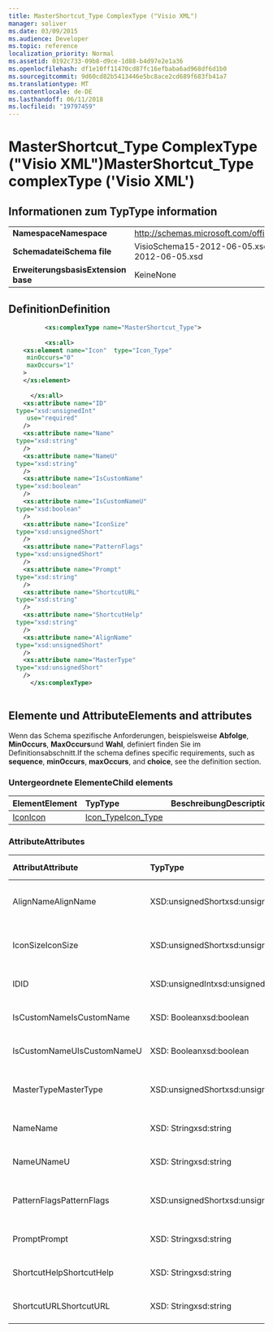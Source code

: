 ```yaml
---
title: MasterShortcut_Type ComplexType ("Visio XML")
manager: soliver
ms.date: 03/09/2015
ms.audience: Developer
ms.topic: reference
localization_priority: Normal
ms.assetid: 0192c733-09b8-d9ce-1d88-b4d97e2e1a36
ms.openlocfilehash: df1e10ff11470cd87fc16efbaba6ad968df6d1b0
ms.sourcegitcommit: 9d60cd82b5413446e5bc8ace2cd689f683fb41a7
ms.translationtype: MT
ms.contentlocale: de-DE
ms.lasthandoff: 06/11/2018
ms.locfileid: "19797459"
---
```

# <a name="mastershortcuttype-complextype-visio-xml"></a><span data-ttu-id="bfb6a-102">MasterShortcut_Type ComplexType ("Visio XML")</span><span class="sxs-lookup"><span data-stu-id="bfb6a-102">MasterShortcut_Type complexType ('Visio XML')</span></span>

## <a name="type-information"></a><span data-ttu-id="bfb6a-103">Informationen zum Typ</span><span class="sxs-lookup"><span data-stu-id="bfb6a-103">Type information</span></span>

|||
|:-----|:-----|
|<span data-ttu-id="bfb6a-104">**Namespace**</span><span class="sxs-lookup"><span data-stu-id="bfb6a-104">**Namespace**</span></span> <br/> |http://schemas.microsoft.com/office/visio/2011/1/core  <br/> |
|<span data-ttu-id="bfb6a-105">**Schemadatei**</span><span class="sxs-lookup"><span data-stu-id="bfb6a-105">**Schema file**</span></span> <br/> |<span data-ttu-id="bfb6a-106">VisioSchema15-2012-06-05.xsd</span><span class="sxs-lookup"><span data-stu-id="bfb6a-106">VisioSchema15-2012-06-05.xsd</span></span>  <br/> |
|<span data-ttu-id="bfb6a-107">**Erweiterungsbasis**</span><span class="sxs-lookup"><span data-stu-id="bfb6a-107">**Extension base**</span></span> <br/> |<span data-ttu-id="bfb6a-108">Keine</span><span class="sxs-lookup"><span data-stu-id="bfb6a-108">None</span></span>  <br/> |
   
## <a name="definition"></a><span data-ttu-id="bfb6a-109">Definition</span><span class="sxs-lookup"><span data-stu-id="bfb6a-109">Definition</span></span>

```XML
          <xs:complexType name="MasterShortcut_Type">
          
          <xs:all>
    <xs:element name="Icon"  type="Icon_Type"
     minOccurs="0"
     maxOccurs="1"
    >
    </xs:element>
    
      </xs:all>
    <xs:attribute name="ID"
  type="xsd:unsignedInt"
     use="required"
    />
    <xs:attribute name="Name"
  type="xsd:string"
    />
    <xs:attribute name="NameU"
  type="xsd:string"
    />
    <xs:attribute name="IsCustomName"
  type="xsd:boolean"
    />
    <xs:attribute name="IsCustomNameU"
  type="xsd:boolean"
    />
    <xs:attribute name="IconSize"
  type="xsd:unsignedShort"
    />
    <xs:attribute name="PatternFlags"
  type="xsd:unsignedShort"
    />
    <xs:attribute name="Prompt"
  type="xsd:string"
    />
    <xs:attribute name="ShortcutURL"
  type="xsd:string"
    />
    <xs:attribute name="ShortcutHelp"
  type="xsd:string"
    />
    <xs:attribute name="AlignName"
  type="xsd:unsignedShort"
    />
    <xs:attribute name="MasterType"
  type="xsd:unsignedShort"
    />
      </xs:complexType>
      
```

## <a name="elements-and-attributes"></a><span data-ttu-id="bfb6a-110">Elemente und Attribute</span><span class="sxs-lookup"><span data-stu-id="bfb6a-110">Elements and attributes</span></span>

<span data-ttu-id="bfb6a-111">Wenn das Schema spezifische Anforderungen, beispielsweise **Abfolge**, **MinOccurs**, **MaxOccurs**und **Wahl**, definiert finden Sie im Definitionsabschnitt.</span><span class="sxs-lookup"><span data-stu-id="bfb6a-111">If the schema defines specific requirements, such as **sequence**, **minOccurs**, **maxOccurs**, and **choice**, see the definition section.</span></span> 
  
### <a name="child-elements"></a><span data-ttu-id="bfb6a-112">Untergeordnete Elemente</span><span class="sxs-lookup"><span data-stu-id="bfb6a-112">Child elements</span></span>

|<span data-ttu-id="bfb6a-113">**Element**</span><span class="sxs-lookup"><span data-stu-id="bfb6a-113">**Element**</span></span>|<span data-ttu-id="bfb6a-114">**Typ**</span><span class="sxs-lookup"><span data-stu-id="bfb6a-114">**Type**</span></span>|<span data-ttu-id="bfb6a-115">**Beschreibung**</span><span class="sxs-lookup"><span data-stu-id="bfb6a-115">**Description**</span></span>|
|:-----|:-----|:-----|
|[<span data-ttu-id="bfb6a-116">Icon</span><span class="sxs-lookup"><span data-stu-id="bfb6a-116">Icon</span></span>](icon-element-mastershortcut_type-complextypevisio-xml.md) <br/> |[<span data-ttu-id="bfb6a-117">Icon_Type</span><span class="sxs-lookup"><span data-stu-id="bfb6a-117">Icon_Type</span></span>](icon_type-complextypevisio-xml.md) <br/> ||
   
### <a name="attributes"></a><span data-ttu-id="bfb6a-118">Attribute</span><span class="sxs-lookup"><span data-stu-id="bfb6a-118">Attributes</span></span>

|<span data-ttu-id="bfb6a-119">**Attribut**</span><span class="sxs-lookup"><span data-stu-id="bfb6a-119">**Attribute**</span></span>|<span data-ttu-id="bfb6a-120">**Typ**</span><span class="sxs-lookup"><span data-stu-id="bfb6a-120">**Type**</span></span>|<span data-ttu-id="bfb6a-121">**Erforderlich**</span><span class="sxs-lookup"><span data-stu-id="bfb6a-121">**Required**</span></span>|<span data-ttu-id="bfb6a-122">**Beschreibung**</span><span class="sxs-lookup"><span data-stu-id="bfb6a-122">**Description**</span></span>|<span data-ttu-id="bfb6a-123">**Mögliche Werte**</span><span class="sxs-lookup"><span data-stu-id="bfb6a-123">**Possible values**</span></span>|
|:-----|:-----|:-----|:-----|:-----|
|<span data-ttu-id="bfb6a-124">AlignName</span><span class="sxs-lookup"><span data-stu-id="bfb6a-124">AlignName</span></span>  <br/> |<span data-ttu-id="bfb6a-125">XSD:unsignedShort</span><span class="sxs-lookup"><span data-stu-id="bfb6a-125">xsd:unsignedShort</span></span>  <br/> |<span data-ttu-id="bfb6a-126">Optional</span><span class="sxs-lookup"><span data-stu-id="bfb6a-126">optional</span></span>  <br/> ||<span data-ttu-id="bfb6a-127">Werte des Typs Xsd:unsignedShort.</span><span class="sxs-lookup"><span data-stu-id="bfb6a-127">Values of the xsd:unsignedShort type.</span></span>  <br/> |
|<span data-ttu-id="bfb6a-128">IconSize</span><span class="sxs-lookup"><span data-stu-id="bfb6a-128">IconSize</span></span>  <br/> |<span data-ttu-id="bfb6a-129">XSD:unsignedShort</span><span class="sxs-lookup"><span data-stu-id="bfb6a-129">xsd:unsignedShort</span></span>  <br/> |<span data-ttu-id="bfb6a-130">Optional</span><span class="sxs-lookup"><span data-stu-id="bfb6a-130">optional</span></span>  <br/> ||<span data-ttu-id="bfb6a-131">Werte des Typs Xsd:unsignedShort.</span><span class="sxs-lookup"><span data-stu-id="bfb6a-131">Values of the xsd:unsignedShort type.</span></span>  <br/> |
|<span data-ttu-id="bfb6a-132">ID</span><span class="sxs-lookup"><span data-stu-id="bfb6a-132">ID</span></span>  <br/> |<span data-ttu-id="bfb6a-133">XSD:unsignedInt</span><span class="sxs-lookup"><span data-stu-id="bfb6a-133">xsd:unsignedInt</span></span>  <br/> |<span data-ttu-id="bfb6a-134">erforderlich</span><span class="sxs-lookup"><span data-stu-id="bfb6a-134">required</span></span>  <br/> ||<span data-ttu-id="bfb6a-135">Werte des Typs Xsd:unsignedInt.</span><span class="sxs-lookup"><span data-stu-id="bfb6a-135">Values of the xsd:unsignedInt type.</span></span>  <br/> |
|<span data-ttu-id="bfb6a-136">IsCustomName</span><span class="sxs-lookup"><span data-stu-id="bfb6a-136">IsCustomName</span></span>  <br/> |<span data-ttu-id="bfb6a-137">XSD: Boolean</span><span class="sxs-lookup"><span data-stu-id="bfb6a-137">xsd:boolean</span></span>  <br/> |<span data-ttu-id="bfb6a-138">Optional</span><span class="sxs-lookup"><span data-stu-id="bfb6a-138">optional</span></span>  <br/> ||<span data-ttu-id="bfb6a-139">Werte des Typs xsd: Boolean.</span><span class="sxs-lookup"><span data-stu-id="bfb6a-139">Values of the xsd:boolean type.</span></span>  <br/> |
|<span data-ttu-id="bfb6a-140">IsCustomNameU</span><span class="sxs-lookup"><span data-stu-id="bfb6a-140">IsCustomNameU</span></span>  <br/> |<span data-ttu-id="bfb6a-141">XSD: Boolean</span><span class="sxs-lookup"><span data-stu-id="bfb6a-141">xsd:boolean</span></span>  <br/> |<span data-ttu-id="bfb6a-142">Optional</span><span class="sxs-lookup"><span data-stu-id="bfb6a-142">optional</span></span>  <br/> ||<span data-ttu-id="bfb6a-143">Werte des Typs xsd: Boolean.</span><span class="sxs-lookup"><span data-stu-id="bfb6a-143">Values of the xsd:boolean type.</span></span>  <br/> |
|<span data-ttu-id="bfb6a-144">MasterType</span><span class="sxs-lookup"><span data-stu-id="bfb6a-144">MasterType</span></span>  <br/> |<span data-ttu-id="bfb6a-145">XSD:unsignedShort</span><span class="sxs-lookup"><span data-stu-id="bfb6a-145">xsd:unsignedShort</span></span>  <br/> |<span data-ttu-id="bfb6a-146">Optional</span><span class="sxs-lookup"><span data-stu-id="bfb6a-146">optional</span></span>  <br/> ||<span data-ttu-id="bfb6a-147">Werte des Typs Xsd:unsignedShort.</span><span class="sxs-lookup"><span data-stu-id="bfb6a-147">Values of the xsd:unsignedShort type.</span></span>  <br/> |
|<span data-ttu-id="bfb6a-148">Name</span><span class="sxs-lookup"><span data-stu-id="bfb6a-148">Name</span></span>  <br/> |<span data-ttu-id="bfb6a-149">XSD: String</span><span class="sxs-lookup"><span data-stu-id="bfb6a-149">xsd:string</span></span>  <br/> |<span data-ttu-id="bfb6a-150">Optional</span><span class="sxs-lookup"><span data-stu-id="bfb6a-150">optional</span></span>  <br/> ||<span data-ttu-id="bfb6a-151">Werte des Typs xsd: String.</span><span class="sxs-lookup"><span data-stu-id="bfb6a-151">Values of the xsd:string type.</span></span>  <br/> |
|<span data-ttu-id="bfb6a-152">NameU</span><span class="sxs-lookup"><span data-stu-id="bfb6a-152">NameU</span></span>  <br/> |<span data-ttu-id="bfb6a-153">XSD: String</span><span class="sxs-lookup"><span data-stu-id="bfb6a-153">xsd:string</span></span>  <br/> |<span data-ttu-id="bfb6a-154">Optional</span><span class="sxs-lookup"><span data-stu-id="bfb6a-154">optional</span></span>  <br/> ||<span data-ttu-id="bfb6a-155">Werte des Typs xsd: String.</span><span class="sxs-lookup"><span data-stu-id="bfb6a-155">Values of the xsd:string type.</span></span>  <br/> |
|<span data-ttu-id="bfb6a-156">PatternFlags</span><span class="sxs-lookup"><span data-stu-id="bfb6a-156">PatternFlags</span></span>  <br/> |<span data-ttu-id="bfb6a-157">XSD:unsignedShort</span><span class="sxs-lookup"><span data-stu-id="bfb6a-157">xsd:unsignedShort</span></span>  <br/> |<span data-ttu-id="bfb6a-158">Optional</span><span class="sxs-lookup"><span data-stu-id="bfb6a-158">optional</span></span>  <br/> ||<span data-ttu-id="bfb6a-159">Werte des Typs Xsd:unsignedShort.</span><span class="sxs-lookup"><span data-stu-id="bfb6a-159">Values of the xsd:unsignedShort type.</span></span>  <br/> |
|<span data-ttu-id="bfb6a-160">Prompt</span><span class="sxs-lookup"><span data-stu-id="bfb6a-160">Prompt</span></span>  <br/> |<span data-ttu-id="bfb6a-161">XSD: String</span><span class="sxs-lookup"><span data-stu-id="bfb6a-161">xsd:string</span></span>  <br/> |<span data-ttu-id="bfb6a-162">Optional</span><span class="sxs-lookup"><span data-stu-id="bfb6a-162">optional</span></span>  <br/> ||<span data-ttu-id="bfb6a-163">Werte des Typs xsd: String.</span><span class="sxs-lookup"><span data-stu-id="bfb6a-163">Values of the xsd:string type.</span></span>  <br/> |
|<span data-ttu-id="bfb6a-164">ShortcutHelp</span><span class="sxs-lookup"><span data-stu-id="bfb6a-164">ShortcutHelp</span></span>  <br/> |<span data-ttu-id="bfb6a-165">XSD: String</span><span class="sxs-lookup"><span data-stu-id="bfb6a-165">xsd:string</span></span>  <br/> |<span data-ttu-id="bfb6a-166">Optional</span><span class="sxs-lookup"><span data-stu-id="bfb6a-166">optional</span></span>  <br/> ||<span data-ttu-id="bfb6a-167">Werte des Typs xsd: String.</span><span class="sxs-lookup"><span data-stu-id="bfb6a-167">Values of the xsd:string type.</span></span>  <br/> |
|<span data-ttu-id="bfb6a-168">ShortcutURL</span><span class="sxs-lookup"><span data-stu-id="bfb6a-168">ShortcutURL</span></span>  <br/> |<span data-ttu-id="bfb6a-169">XSD: String</span><span class="sxs-lookup"><span data-stu-id="bfb6a-169">xsd:string</span></span>  <br/> |<span data-ttu-id="bfb6a-170">Optional</span><span class="sxs-lookup"><span data-stu-id="bfb6a-170">optional</span></span>  <br/> ||<span data-ttu-id="bfb6a-171">Werte des Typs xsd: String.</span><span class="sxs-lookup"><span data-stu-id="bfb6a-171">Values of the xsd:string type.</span></span>  <br/> |
   

